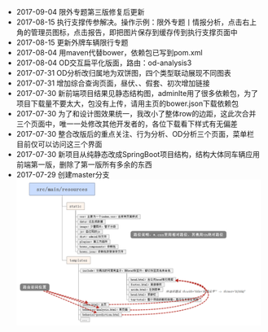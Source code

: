 * 2017-09-04 限外专题第三版修复后更新
* 2017-08-15 执行支撑传参解决。操作示例：限外专题丨情报分析，点击右上角的管理员图标，点击报告，即把图片保存到缓存传到执行支撑页面中
* 2017-08-15 更新外牌车辆限行专题
* 2017-08-04 用maven代替bower，依赖包已写到pom.xml
* 2017-08-04 OD交互扁平化版面，路由：od-analysis3
* 2017-07-31 OD分析改归属地为双饼图，四个类型联动展现不同图表
* 2017-07-31 增加综合查询页面，昼伏、、假套、初次增加链接
* 2017-07-30 新前端项目结果见静态结构图，adminlte用了很多依赖包，为了项目下载量不要太大，包没有上传，请用主页的bower.json下载依赖包
* 2017-07-30 为了和设计图效果统一，我改小了整体row的边距，这此次合并三个页面中，唯一一处修改其他开发者的，各位下载看下样式有无偏差
* 2017-07-30 整合改版后的重点关注、行为分析、OD分析三个页面，菜单栏目前仅可以访问这三个界面
* 2017-07-30 新项目从纯静态改成SpringBoot项目结构，结构大体同车辆应用前端第一版，删除了第一版所有多余的东西
* 2017-07-29 创建master分支
![第二版静态资源结构图](https://github.com/qqsgtree/bag/blob/master/images/static2.png)
